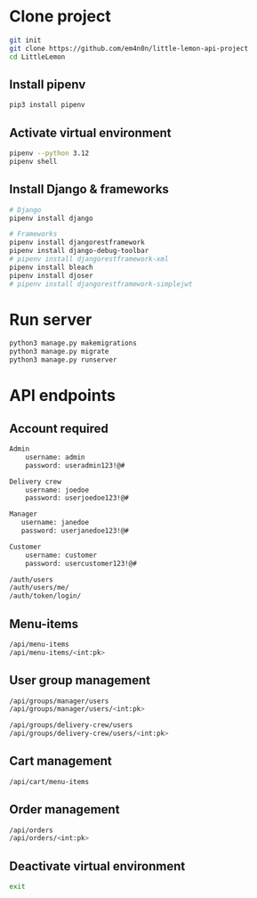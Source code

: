 # Clone project
```bash
git init
git clone https://github.com/em4n0n/little-lemon-api-project
cd LittleLemon
```

## Install pipenv
```bash
pip3 install pipenv
```

## Activate virtual environment
```bash
pipenv --python 3.12
pipenv shell
```

## Install Django & frameworks
```bash
# Django
pipenv install django

# Frameworks
pipenv install djangorestframework
pipenv install django-debug-toolbar
# pipenv install djangorestframework-xml
pipenv install bleach
pipenv install djoser
# pipenv install djangorestframework-simplejwt
```

# Run server
```bash
python3 manage.py makemigrations
python3 manage.py migrate
python3 manage.py runserver
```

# API endpoints
## Account required
```bash
Admin
    username: admin
    password: useradmin123!@#

Delivery crew
    username: joedoe
    password: userjoedoe123!@#

Manager
   username: janedoe
   password: userjanedoe123!@#

Customer
    username: customer
    password: usercustomer123!@#
```

```bash
/auth/users
/auth/users/me/
/auth/token/login/
```

## Menu-items
```bash
/api/menu-items
/api/menu-items/<int:pk>
```

## User group management
```bash
/api/groups/manager/users
/api/groups/manager/users/<int:pk>
```

```bash
/api/groups/delivery-crew/users
/api/groups/delivery-crew/users/<int:pk>
```

## Cart management
```bash
/api/cart/menu-items
```

## Order management
```bash
/api/orders
/api/orders/<int:pk>
```

## Deactivate virtual environment
```bash
exit
```
